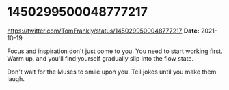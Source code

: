 # 1450299500048777217
https://twitter.com/TomFrankly/status/1450299500048777217
**Date:** 2021-10-19

Focus and inspiration don't just come to you. You need to start working first. Warm up, and you'll find yourself gradually slip into the flow state.

Don't wait for the Muses to smile upon you. Tell jokes until you make them laugh.
